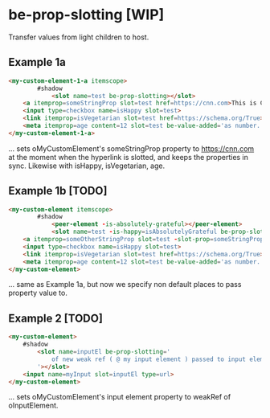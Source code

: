 # be-prop-slotting [WIP]

Transfer values from light children to host.

## Example 1a

```html
<my-custom-element-1-a itemscope>
        #shadow
            <slot name=test be-prop-slotting></slot>
    <a itemprop=someStringProp slot=test href=https://cnn.com>This is CNN</a>
    <input type=checkbox name=isHappy slot=test>
    <link itemprop=isVegetarian slot=test href=https://schema.org/True>
    <meta itemprop=age content=12 slot=test be-value-added='as number.'>
</my-custom-element-1-a>
```

... sets oMyCustomElement's someStringProp property to https://cnn.com at the moment when the hyperlink is slotted, and keeps the properties in sync. Likewise with isHappy, isVegetarian, age. 


## Example 1b [TODO]

```html
<my-custom-element itemscope>
        #shadow
            <peer-element -is-absolutely-grateful></peer-element>
            <slot name=test -is-happy=isAbsolutelyGrateful be-prop-slotting></slot>
    <a itemprop=someOtherStringProp slot=test -slot-prop=someStringProp href=https://cnn.com>This is CNN</a>
    <input type=checkbox name=isHappy slot=test>
    <link itemprop=isVegetarian slot=test href=https://schema.org/True>
    <meta itemprop=age content=12 slot=test be-value-added='as number.'>
</my-custom-element>
```



... same as Example 1a, but now we specify non default places to pass property value to.

## Example 2 [TODO]

```html
<my-custom-element>
    #shadow
        <slot name=inputEl be-prop-slotting='
            of new weak ref ( @ my input element ) passed to input element.
        '></slot>
    <input name=myInput slot=inputEl type=url>
</my-custom-element>
```

... sets oMyCustomElement's input element property to weakRef of oInputElement.